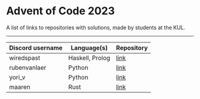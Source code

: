# Advent of Code 2023

A list of links to repositories with solutions, made by students at the KUL.

---

| Discord username     | Language(s)                 | Repository                                    |
|----------------------|-----------------------------|-----------------------------------------------|
| wiredspast           | Haskell, Prolog             | [link](https://github.com/JonasssC/AoC-2023)  |
| rubenvanlaer         | Python                      | [link](https://github.com/ruben-vl/aoc)       |
| yori_v               | Python                      | [link](https://github.com/YoriVerbist/aoc)    |
| maaren               | Rust                        | [link](https://github.com/mhkdepauw/aoc_2023) |

